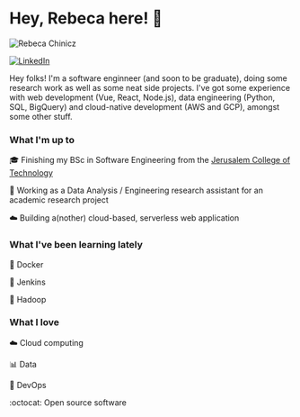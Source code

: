 # Hey, Rebeca here! 👋
![Rebeca Chinicz](https://profile-gif-bucket-unique-123.s3.amazonaws.com/rc_banner.gif)

[![LinkedIn](https://img.shields.io/badge/-LINKEDIN-0077B5?style=for-the-badge&logo=linkedin&logoColor=white)](https://www.linkedin.com/in/rebeca-c/)

Hey folks!
I'm a software enginneer (and soon to be graduate), doing some research work as well as some neat side projects. I've got some experience with web development (Vue, React, Node.js), data engineering (Python, SQL, BigQuery) and cloud-native development (AWS and GCP), amongst some other stuff.


### What I'm up to
:mortar_board: Finishing my BSc in Software Engineering from the [Jerusalem College of Technology](https://www.jct.ac.il/)

:briefcase: Working as a Data Analysis / Engineering research assistant for an academic research project

:cloud: Building a(nother) cloud-based, serverless web application


### What I've been learning lately
:whale: Docker

:older_man: Jenkins

:elephant: Hadoop


### What I love
:cloud: Cloud computing

:bar_chart: Data

:pray: DevOps

:octocat: Open source software
